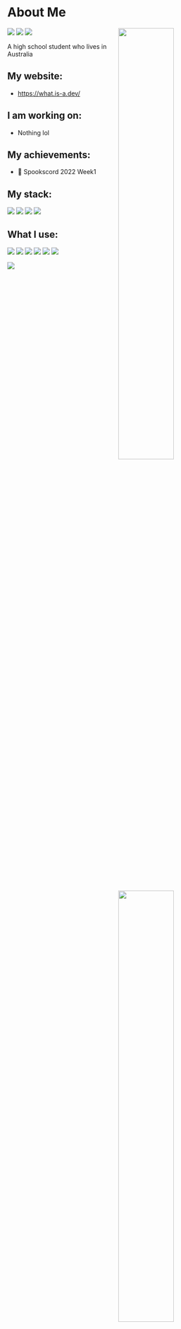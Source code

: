# About Me

<a href="https://github.com/What-Question-Mark"><img width="50%" align="right" src="https://github-readme-stats.vercel.app/api?username=What-Question-Mark&include_all_commits=true&show_icons=true&include_all_commits=true&theme=monokai&hide_border=True"></a>
<a href="https://github.com/What-Question-Mark"><img width="50%" align="right" src="https://github-readme-stats.vercel.app/api/top-langs/?username=What-Question-Mark&include_all_commits=true&show_icons=true&include_all_commits=true&theme=monokai&hide_border=True&layout=compact"></a>


<img src="https://komarev.com/ghpvc/?username=what-question-mark&style=for-the-badge&color=blue"> <img src="https://img.shields.io/github/followers/what-question-mark?color=007ec6&label=Followers&style=for-the-badge"> <img src="https://img.shields.io/badge/PRO-8957E5?logo=star&logoColor=8b949e&style=for-the-badge">

A high school student who lives in Australia

## My website:

- https://what.is-a.dev/

## I am working on:

- Nothing lol

## My achievements:

- 🥈 Spookscord 2022 Week1

## My stack:

<a href="https://en.wikipedia.org/wiki/HTML"><img src="https://img.shields.io/badge/HTML-E34F26?logo=html5&logoColor=fff&style=for-the-badge"></a>
<a href="https://en.wikipedia.org/wiki/CSS"><img src="https://img.shields.io/badge/CSS-264DE4?logo=css3&logoColor=fff&style=for-the-badge"></a>
<a href="https://en.wikipedia.org/wiki/JavaScript"><img src="https://img.shields.io/badge/JAVASCRIPT-F6DF1E?logo=javascript&logoColor=000&style=for-the-badge"></a>
<a href="https://en.wikipedia.org/wiki/Python_(programming_language"><img src="https://img.shields.io/badge/PYTHON-4B8BBE?logo=PYTHON&logoColor=fff&style=for-the-badge"></a>

## What I use:

<a href="https://en.wikipedia.org/wiki/Discord"><img src="https://img.shields.io/badge/Discord%20API-5865F2?style=for-the-badge&logo=discord&logoColor=fff"></a>
<a href="https://en.wikipedia.org/wiki/MongoDB"><img src="https://img.shields.io/badge/MongoDB-4DB33D?style=for-the-badge&logo=mongodb&logoColor=fff"></a>
<a href="https://en.wikipedia.org/wiki/Python_Package_Index"><img src="https://img.shields.io/badge/PyPI-4B8BBE?style=for-the-badge&logo=pypi&logoColor=fff"></a>
<a href="https://en.wikipedia.org/wiki/Npm_(software)"><img src="https://img.shields.io/badge/NPM-CC3534?style=for-the-badge&logo=npm&logoColor=fff"/></a>
<a href="https://en.m.wikipedia.org/wiki/Windows_10"><img src="https://img.shields.io/badge/Windows%2010-00ADEF?style=for-the-badge&logo=windows&logoColor=fff"></a>
<a href="https://en.m.wikipedia.org/wiki/Visual_Studio_Code"><img src="https://img.shields.io/badge/VSC-0078D7?style=for-the-badge&logo=visualstudiocode&logoColor=fff"></a>

<img src="https://github.com/what-question-mark/what-question-mark/blob/output/github-contribution-grid-snake.svg"/>
